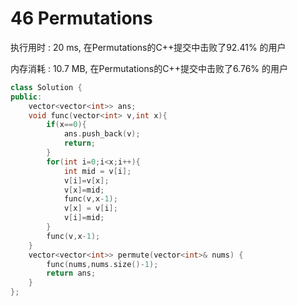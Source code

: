 # 46 Permutations

执行用时 : 20 ms, 在Permutations的C++提交中击败了92.41% 的用户

内存消耗 : 10.7 MB, 在Permutations的C++提交中击败了6.76% 的用户

```c++
class Solution {
public:
    vector<vector<int>> ans;
    void func(vector<int> v,int x){
        if(x==0){
            ans.push_back(v);
            return;
        }
        for(int i=0;i<x;i++){
            int mid = v[i];
            v[i]=v[x];
            v[x]=mid;
            func(v,x-1);
            v[x] = v[i];
            v[i]=mid;
        }
        func(v,x-1);
    }
    vector<vector<int>> permute(vector<int>& nums) {
        func(nums,nums.size()-1);
        return ans;
    }
};
```

